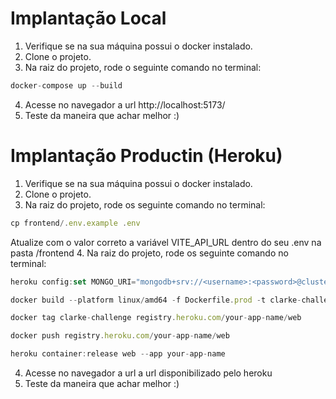 # Implantação Local
  1. Verifique se na sua máquina possui o docker instalado.
  2. Clone o projeto.
  3. Na raiz do projeto, rode o seguinte comando no terminal: 
```jsx
docker-compose up --build
```
   4. Acesse no navegador a url http://localhost:5173/
   5. Teste da maneira que achar melhor :)

# Implantação Productin (Heroku)
  1. Verifique se na sua máquina possui o docker instalado.
  2. Clone o projeto.
  3. Na raiz do projeto, rode os seguinte comando no terminal: 
```jsx
cp frontend/.env.example .env
```
Atualize com o valor correto a variável VITE_API_URL dentro do seu .env na pasta /frontend
  4. Na raiz do projeto, rode os seguinte comando no terminal: 
```jsx
heroku config:set MONGO_URI="mongodb+srv://<username>:<password>@cluster0.mongodb.net/mydatabase?retryWrites=true&w=majority" --app your-app-name
```
```jsx
docker build --platform linux/amd64 -f Dockerfile.prod -t clarke-challenge .
```
```jsx
docker tag clarke-challenge registry.heroku.com/your-app-name/web
```
```jsx
docker push registry.heroku.com/your-app-name/web
```
```jsx
heroku container:release web --app your-app-name
```
   4. Acesse no navegador a url a url disponibilizado pelo heroku
   5. Teste da maneira que achar melhor :)